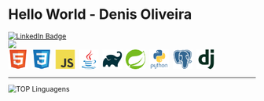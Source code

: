   <div id="badges">
    <h1>Hello World - Denis Oliveira</h1>
  <a href = "https://www.linkedin.com/in/denisoliveiradev">
    <img src="https://img.shields.io/badge/LinkedIn-blue?style=for-the-badge&logo=linkedin&logoColor=white" alt="LinkedIn Badge"/>
  </a>
</div>
  <img src="https://camo.githubusercontent.com/edf0dfa47e3c7f58718da1da98626a2fb847c5621447aff1a4a46a1f91ef43f8/68747470733a2f2f6d69722d73332d63646e2d63662e626568616e63652e6e65742f70726f6a6563745f6d6f64756c65732f313430305f6f70745f312f3831626234623136353638343031392e363430623630333864313333652e676966"/>
<div>
  <img src="https://github.com/devicons/devicon/blob/master/icons/html5/html5-original.svg" title="HTML5" alt="HTML" width="40" height="40"/>&nbsp;
  <img src="https://github.com/devicons/devicon/blob/master/icons/css3/css3-original.svg" title="HTML5" alt="HTML" width="40" height="40"/>&nbsp;
  <img src="https://github.com/devicons/devicon/blob/master/icons/javascript/javascript-original.svg" title="JavaScript" alt="JavaScript" width="40"/>&nbsp;
  <img src="https://github.com/devicons/devicon/blob/master/icons/java/java-original.svg" title="JavaScript" alt="JavaScript" width="40"/>&nbsp;
  <img src="https://github.com/devicons/devicon/blob/master/icons/gradle/gradle-plain.svg" title="JavaScript" alt="JavaScript" width="40"/>&nbsp;
  <img src="https://github.com/devicons/devicon/blob/master/icons/spring/spring-original.svg" title="SpringBoot" alt="JavaScript" width="40"/>&nbsp;
  <img src="https://github.com/devicons/devicon/blob/master/icons/python/python-original-wordmark.svg" title="Python" alt="Python" width="40"/>&nbsp;
  <img src="https://github.com/devicons/devicon/blob/master/icons/postgresql/postgresql-plain.svg" title="PostgreSQL" alt="PostgreSQL" width="40" height="40"/>&nbsp;
  <img src="https://github.com/devicons/devicon/blob/master/icons/django/django-plain.svg" title="Django" alt="Django" width="40" height="40"/>&nbsp;
 

  
</div>

---
![TOP Linguagens](https://github-readme-stats.vercel.app/api/top-langs/?username=DenyCodes&layout=compact&theme=dracula)


